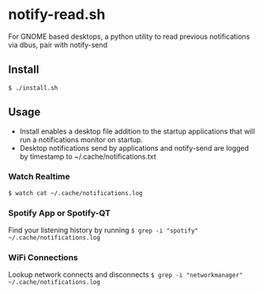 # notify-read.sh
For GNOME based desktops, a python utility to read previous notifications via dbus, pair with notify-send

## Install
`$ ./install.sh`

## Usage
- Install enables a desktop file addition to the startup applications that will run a notifications monitor on startup.
- Desktop notifications send by applications and notify-send are logged by timestamp to ~/.cache/notifications.txt

### Watch Realtime
`$ watch cat ~/.cache/notifications.log`

### Spotify App or Spotify-QT
Find your listening history by running
`$ grep -i "spotify" ~/.cache/notifications.log`

### WiFi Connections
Lookup network connects and disconnects
`$ grep -i "networkmanager" ~/.cache/notifications.log`
